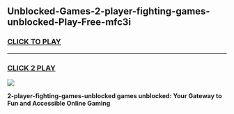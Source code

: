 
## Unblocked-Games-2-player-fighting-games-unblocked-Play-Free-mfc3i
<h3>
<a href="https://premium76.site?title=2-player-fighting-games-unblocked&ref=18A">CLICK TO PLAY</a></h3>
<hr>

<h3>
<a href="https://premium76.site?title=2-player-fighting-games-unblocked&ref=18A">CLICK 2 PLAY</a>
  
</h3>

<a href="https://premium76.site?title=2-player-fighting-games-unblocked&ref=18A"><img src="https://clearcache.store/games.png"></a>


**2-player-fighting-games-unblocked games unblocked: Your Gateway to Fun and Accessible Online Gaming**
